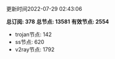 更新时间2022-07-29 02:43:06

**总订阅: 378**
**总节点: 13581**
**有效节点: 2554**
- trojan节点: 142
- ss节点: 620
- v2ray节点: 1792
